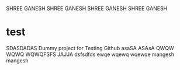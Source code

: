 SHREE GANESH SHREE GANESH
SHREE GANESH SHREE GANESH
# test
SDASDADAS
Dummy project for Testing Github
asaSA
ASAsA
QWQW
WQWQ
WQWQFSFS
JAJJA
dsfsdfds
ewqe
wqewq
wqewqe
mangesh
mangesh
